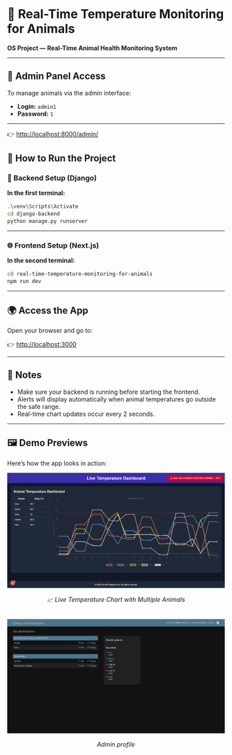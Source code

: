 # 🐾 Real-Time Temperature Monitoring for Animals  
**OS Project — Real-Time Animal Health Monitoring System**

---

## 🔐 Admin Panel Access

To manage animals via the admin interface:

- **Login:** `admin1`  
- **Password:** `1`

---

👉 [http://localhost:8000/admin/](http://localhost:8000/admin/)
## 🚀 How to Run the Project

### 🧪 Backend Setup (Django)

**In the first terminal:**

```bash
.\venv\Scripts\Activate
cd django-backend
python manage.py runserver
```

---

### 🌐 Frontend Setup (Next.js)

**In the second terminal:**

```bash
cd real-time-temperature-monitoring-for-animals
npm run dev
```

---

## 🌍 Access the App

Open your browser and go to:

👉 [http://localhost:3000](http://localhost:3000)

---

## 📌 Notes

- Make sure your backend is running before starting the frontend.
- Alerts will display automatically when animal temperatures go outside the safe range.
- Real-time chart updates occur every 2 seconds.

---

## 🖼️ Demo Previews

Here’s how the app looks in action:

<div align="center">
  <img src="image.png" alt="Temperature Chart View" width="600"/>
  <p><i>📈 Live Temperature Chart with Multiple Animals</i></p>
</div>

<br/>

<div align="center">
  <img src="image-1.png" alt="Alert Notification Example" width="600"/>
  <p><i>Admin profile</i></p>
</div>
